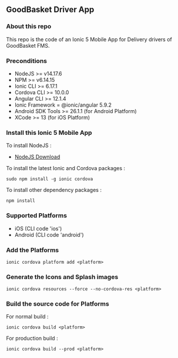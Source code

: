 ## GoodBasket Driver App

### About this repo

This repo is the code of an Ionic 5 Mobile App for Delivery drivers of GoodBasket FMS.

### Preconditions

* NodeJS >= v14.17.6
* NPM >= v6.14.15
* Ionic CLI >= 6.17.1
* Cordova CLI >= 10.0.0
* Angular CLI >= 12.1.4
* Ionic Framework = @ionic/angular 5.9.2
* Android SDK Tools >= 26.1.1 (for Android Platform)
* XCode >= 13 (for iOS Platform)

### Install this Ionic 5 Mobile App

To install NodeJS :
- [NodeJS Download](https://nodejs.org/en/download/)

To install the latest Ionic and Cordova packages :

```
sudo npm install -g ionic cordova
```

To install other dependency packages :

```
npm install
```

### Supported Platforms

* iOS (CLI code 'ios')
* Android (CLI code 'android')

### Add the Platforms

```
ionic cordova platform add <platform>
```

### Generate the Icons and Splash images

```
ionic cordova resources --force --no-cordova-res <platform>
```

### Build the source code for Platforms

For normal build :

```
ionic cordova build <platform>
```

For production build :

```
ionic cordova build --prod <platform>
```
